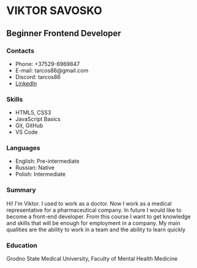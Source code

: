 <h1 >VIKTOR SAVOSKO </h1>
<h2>Beginner Frontend Developer</h2>
    
<h3>Contacts</h3>
<ul>
<li> Phone: +37529-6969847 </li>
<li> E-mail: tarcos86@gmail.com </li>
<li> Discord: tarcos86 </li>
<li> <a href="https://www.linkedin.com/in/viktar-savosko-882a05b7/">LinkedIn</a></li>
</ul>

<h3>Skills</h3>
<ul>
<li>HTML5, CSS3</li>
<li>JavaScript Basics</li>
<li>Git, GitHub</li>
<li>VS Code</li>
</ul>

<h3>Languages</h3>
<ul>
<li>English: Pre-intermediate</li>
<li>Russian: Native</li>
<li>Polish: Intermediate</li>
</ul>


<h3> Summary    </h3>
  Hi! I'm Viktor. I used to work as a doctor. Now I work  as a medical representative for a pharmaceutical company.  In future I would like to become a front-end developer. From this course I want to get knowledge and skills that will be enough for employment in a company. My main qualities are the ability to work in a team and the ability to learn quickly</p> 


 <h3>Education</h3>

<p>Grodno State Medical University, Faculty of Mental Health Medicine</p>






